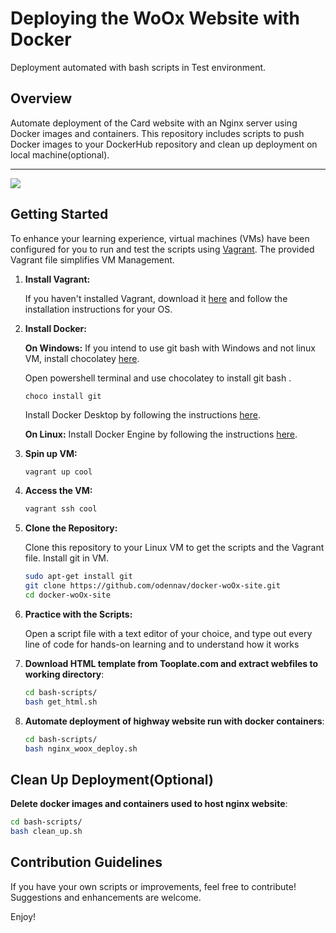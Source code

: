 # Deploying the WoOx Website with Docker

Deployment automated with bash scripts in Test environment.

## Overview

Automate deployment of the Card website with an Nginx server using Docker images and containers.
This repository includes scripts to push Docker images to your DockerHub repository and clean up deployment on local machine(optional).

******************
![](https://github.com/odennav/docker-nginx-woox/blob/main/docs/woox-shot.PNG) 


## Getting Started

To enhance your learning experience, virtual machines (VMs) have been configured for you to run and test the scripts using [Vagrant](https://www.vagrantup.com/).
The provided Vagrant file simplifies VM Management.

1. **Install Vagrant:**

   If you haven't installed Vagrant, download it [here](https://www.vagrantup.com/downloads.html) 
   and follow the installation instructions for your OS.

2. **Install Docker:**

   **On Windows:**
   If you intend to use git bash with Windows and not linux VM, install chocolatey [here](https://chocolatey.org/install).

   Open powershell terminal and use chocolatey to install git bash .
   ```console
   choco install git
   ```

   Install Docker Desktop by following the instructions [here](https://docs.docker.com/desktop/install/windows/).


   **On Linux:**
   Install Docker Engine by following the instructions [here](https://docs.docker.com/desktop/install/linux/).


3. **Spin up VM:**
    ```bash
   vagrant up cool
   ```

4. **Access the VM:**
   ```bash
   vagrant ssh cool
   ```

5. **Clone the Repository:**
    
    Clone this repository to your Linux VM to get the scripts and the Vagrant file.     Install git in VM.

   ```bash
   sudo apt-get install git
   git clone https://github.com/odennav/docker-woOx-site.git
   cd docker-woOx-site
   ```

6. **Practice with the Scripts:**

   Open a script file with a text editor of your choice, and type out every line of code for hands-on learning and to understand how it works


7. **Download HTML template from Tooplate.com and extract webfiles to working directory**:
   ```bash
   cd bash-scripts/
   bash get_html.sh
   ```
8. **Automate deployment of highway website run with docker containers**:
   ```bash
   cd bash-scripts/
   bash nginx_woox_deploy.sh
   ```

## Clean Up Deployment(Optional)
   **Delete docker images and containers used to host nginx website**:
   ```bash
   cd bash-scripts/
   bash clean_up.sh 
   ```
## Contribution Guidelines
   If you have your own scripts or improvements, feel free to contribute! Suggestions and enhancements are welcome.

Enjoy!
